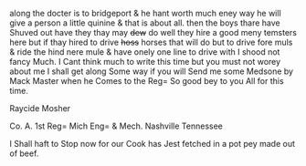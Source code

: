 along  the docter is to bridgeport & he hant worth much eney way  he will give a person a little quinine & that is about all. then the boys thare have Shuved out have they thay may ~~dew~~ do well they hire a good meny temsters here but if thay hired to drive ~~hoss~~ horses that will do but to drive fore muls & ride the hind nere mule & have onely one line to drive with I shood not fancy Much. I Cant think much to write this time but you must not worey about me  I shall get along Some way if you will Send me some Medsone by Mack Master when he Comes to the Reg=  So good bey to you All for this time.  

Raycide Mosher  

Co. A.  1st Reg=  Mich Eng=  & Mech.  Nashville Tennessee

I Shall haft to Stop now for our Cook has Jest fetched in a pot pey made out of beef.
